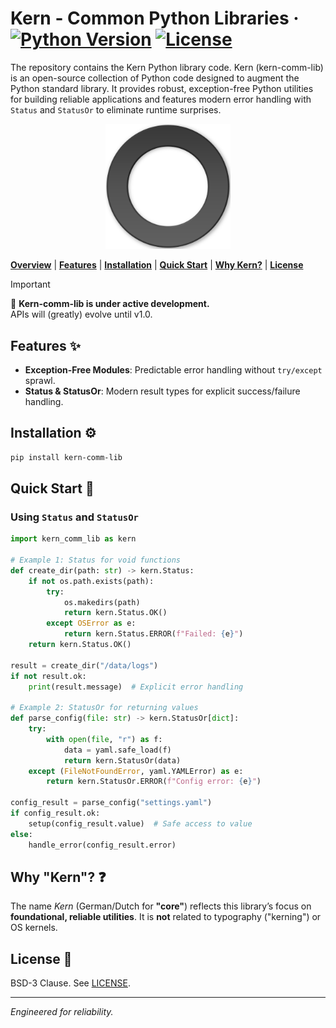 # Kern - Common Python Libraries · [![Python Version](https://img.shields.io/badge/python-3.11+-blue.svg)](https://www.python.org/) [![License](https://img.shields.io/badge/License-BSD_3--Clause-blue.svg)](https://opensource.org/licenses/BSD-3-Clause)
The repository contains the Kern Python library code. 
Kern (kern-comm-lib) is an open-source collection of Python code designed to augment the Python standard library.
It provides robust, exception-free Python utilities for building reliable applications
and features modern error handling with `Status` and `StatusOr` to eliminate runtime surprises.
<p align="center">
    <img alt="Kern Logo" src="assets/logo.png"  width="200"/>
</p>

[**Overview**](#overview) | [**Features**](#features) | [**Installation**](#installation) | [**Quick Start**](#quick-start) | [**Why Kern?**](#why-kern) | [**License**](#license)

> [!IMPORTANT]  
> 📣 **Kern-comm-lib is under active development.**  
> APIs will (greatly) evolve until v1.0.

## Features ✨  
- **Exception-Free Modules**: Predictable error handling without `try/except` sprawl.  
- **Status & StatusOr**: Modern result types for explicit success/failure handling.

## Installation ⚙️  
```bash
pip install kern-comm-lib
```

## Quick Start 🚀
### Using `Status` and `StatusOr`
```python
import kern_comm_lib as kern

# Example 1: Status for void functions
def create_dir(path: str) -> kern.Status:
    if not os.path.exists(path):
        try:
            os.makedirs(path)
            return kern.Status.OK()
        except OSError as e:
            return kern.Status.ERROR(f"Failed: {e}")
    return kern.Status.OK()

result = create_dir("/data/logs")
if not result.ok:
    print(result.message)  # Explicit error handling

# Example 2: StatusOr for returning values
def parse_config(file: str) -> kern.StatusOr[dict]:
    try:
        with open(file, "r") as f:
            data = yaml.safe_load(f)
            return kern.StatusOr(data)
    except (FileNotFoundError, yaml.YAMLError) as e:
        return kern.StatusOr.ERROR(f"Config error: {e}")

config_result = parse_config("settings.yaml")
if config_result.ok:
    setup(config_result.value)  # Safe access to value
else:
    handle_error(config_result.error)
```

## Why "Kern"? ❓
The name *Kern* (German/Dutch for **"core"**) reflects this library’s focus on **foundational, reliable utilities**. It is **not** related to typography ("kerning") or OS kernels.

## License 📜
BSD-3 Clause. See [LICENSE](LICENSE).

---

*Engineered for reliability.*
